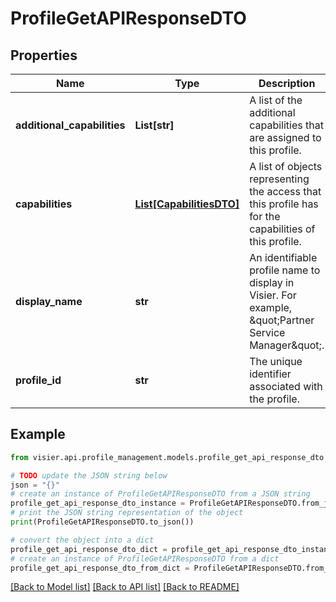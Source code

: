 # ProfileGetAPIResponseDTO


## Properties

Name | Type | Description | Notes
------------ | ------------- | ------------- | -------------
**additional_capabilities** | **List[str]** | A list of the additional capabilities that are assigned to this profile. | [optional] 
**capabilities** | [**List[CapabilitiesDTO]**](CapabilitiesDTO.md) | A list of objects representing the access that this profile has for the capabilities of this profile. | [optional] 
**display_name** | **str** | An identifiable profile name to display in Visier. For example, \&quot;Partner Service Manager\&quot;. | [optional] 
**profile_id** | **str** | The unique identifier associated with the profile. | [optional] 

## Example

```python
from visier.api.profile_management.models.profile_get_api_response_dto import ProfileGetAPIResponseDTO

# TODO update the JSON string below
json = "{}"
# create an instance of ProfileGetAPIResponseDTO from a JSON string
profile_get_api_response_dto_instance = ProfileGetAPIResponseDTO.from_json(json)
# print the JSON string representation of the object
print(ProfileGetAPIResponseDTO.to_json())

# convert the object into a dict
profile_get_api_response_dto_dict = profile_get_api_response_dto_instance.to_dict()
# create an instance of ProfileGetAPIResponseDTO from a dict
profile_get_api_response_dto_from_dict = ProfileGetAPIResponseDTO.from_dict(profile_get_api_response_dto_dict)
```
[[Back to Model list]](../README.md#documentation-for-models) [[Back to API list]](../README.md#documentation-for-api-endpoints) [[Back to README]](../README.md)


